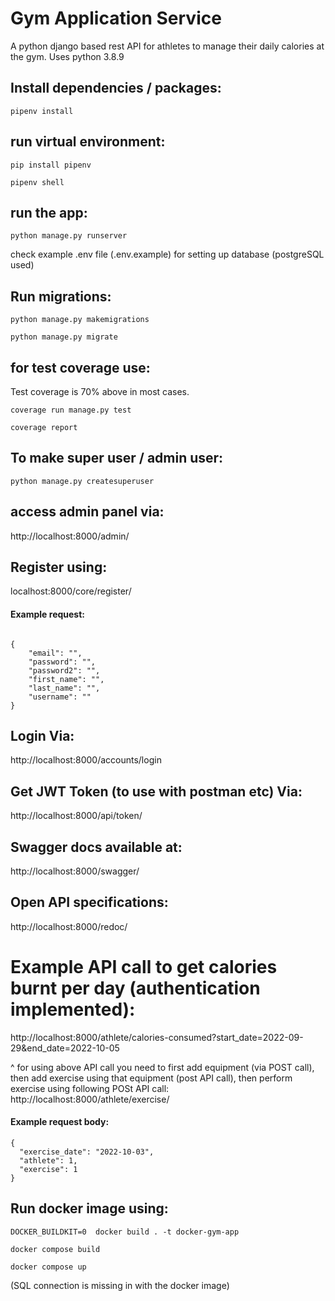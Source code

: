 # Gym Application Service
A python django based rest API for athletes to manage their daily calories at the gym. Uses python 3.8.9

## Install dependencies / packages:

```
pipenv install
```

## run virtual environment:
```
pip install pipenv

pipenv shell
```

## run the app:
```
python manage.py runserver
```

check example .env file (.env.example) for setting up database (postgreSQL used)

## Run migrations:

```
python manage.py makemigrations

python manage.py migrate
```

## for test coverage use:

Test coverage is 70% above in most cases.

```
coverage run manage.py test

coverage report
```

## To make super user / admin user:
```
python manage.py createsuperuser
```

## access admin panel via:
http://localhost:8000/admin/

## Register using:

localhost:8000/core/register/

#### Example request:
```

{
    "email": "",
    "password": "",
    "password2": "",
    "first_name": "",
    "last_name": "",
    "username": ""
}
```

## Login Via:
http://localhost:8000/accounts/login

## Get JWT Token (to use with postman etc) Via:
http://localhost:8000/api/token/

## Swagger docs available at:
http://localhost:8000/swagger/

## Open API specifications:
http://localhost:8000/redoc/

# Example API call to get calories burnt per day (authentication implemented):
http://localhost:8000/athlete/calories-consumed?start_date=2022-09-29&end_date=2022-10-05

^ for using above API call you need to first add equipment (via POST call), then add exercise using that equipment (post API call), then perform exercise using following POSt API call:
http://localhost:8000/athlete/exercise/

#### Example request body:

```
{
  "exercise_date": "2022-10-03",
  "athlete": 1,
  "exercise": 1
}
```

## Run docker image using:

```
DOCKER_BUILDKIT=0  docker build . -t docker-gym-app

docker compose build

docker compose up

```

(SQL connection is missing in with the docker image)
